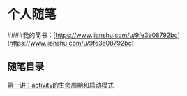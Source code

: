 # 个人随笔

####我的简书：[https://www.jianshu.com/u/9fe3e08792bc](https://www.jianshu.com/u/9fe3e08792bc)


## 随笔目录

[第一讲：activity的生命周期和启动模式](https://www.jianshu.com/p/1309a38f33d7)

